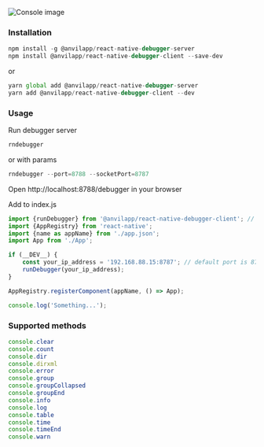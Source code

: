
![Console image](https://storage.googleapis.com/anvilapp/npm-pictures/react-native-debugger/console.jpg)

### Installation
```js
npm install -g @anvilapp/react-native-debugger-server
npm install @anvilapp/react-native-debugger-client --save-dev
```
or 
```js
yarn global add @anvilapp/react-native-debugger-server
yarn add @anvilapp/react-native-debugger-client --dev
```

### Usage
Run debugger server
```js
rndebugger
```
or with params
```js
rndebugger --port=8788 --socketPort=8787
```
Open http://localhost:8788/debugger in your browser

Add to index.js
```js
import {runDebugger} from '@anvilapp/react-native-debugger-client'; // Add to the top
import {AppRegistry} from 'react-native';
import {name as appName} from './app.json';
import App from './App';

if (__DEV__) {
    const your_ip_address = '192.168.88.15:8787'; // default port is 8787
    runDebugger(your_ip_address);
}

AppRegistry.registerComponent(appName, () => App);

console.log('Something...');
```

### Supported methods
```js
console.clear
console.count
console.dir
console.dirxml
console.error
console.group
console.groupCollapsed
console.groupEnd
console.info
console.log
console.table
console.time
console.timeEnd
console.warn
```
